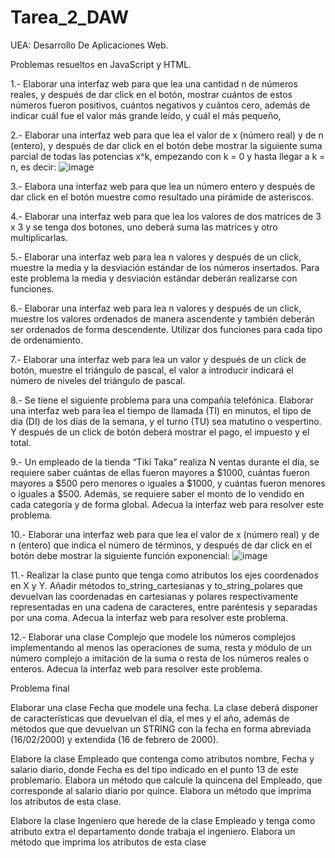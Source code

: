 # Tarea_2_DAW

UEA: Desarrollo De Aplicaciones Web.

Problemas resueltos en JavaScript y HTML.

1.- Elaborar una interfaz web para que lea una cantidad n de números reales, y después de dar 
click en el botón, mostrar cuántos de estos números fueron positivos, cuántos negativos y 
cuántos cero, además de indicar cuál fue el valor más grande leído, y cuál el más pequeño, 

2.- Elaborar una interfaz web para que lea el valor de x (número real) y de n (entero), y 
después de dar click en el botón debe mostrar la siguiente suma parcial de todas las potencias 
x^k, empezando con k = 0 y hasta llegar a k = n, es decir:
![image](https://user-images.githubusercontent.com/72325257/171803953-30bbe721-9f6f-4978-a4d0-074201216a8f.png)

3.- Elabora una interfaz web para que lea un número entero y después de dar click en el botón
muestre como resultado una pirámide de asteriscos.

4.- Elaborar una interfaz web para que lea los valores de dos matrices de 3 x 3 y se tenga dos 
botones, uno deberá suma las matrices y otro multiplicarlas.

5.- Elaborar una interfaz web para lea n valores y después de un click, muestre la media y la 
desviación estándar de los números insertados. Para este problema la media y desviación estándar 
deberán realizarse con funciones.

6.- Elaborar una interfaz web para lea n valores y después de un click, muestre los valores 
ordenados de manera ascendente y también deberán ser ordenados de forma descendente. Utilizar 
dos funciones para cada tipo de ordenamiento.

7.- Elaborar una interfaz web para lea un valor y después de un click de botón, muestre el triángulo 
de pascal, el valor a introducir indicará el número de niveles del triángulo de pascal.

8.- Se tiene el siguiente problema para una compañía telefónica. Elaborar una interfaz web para lea 
el tiempo de llamada (TI) en minutos, el tipo de día (DI) de los días de la semana, y el turno (TU) 
sea matutino o vespertino. Y después de un click de botón deberá mostrar el pago, el impuesto y el 
total.

9.- Un empleado de la tienda “Tiki Taka” realiza N ventas durante el día, se requiere saber cuántas 
de ellas fueron mayores a $1000, cuántas fueron mayores a $500 pero menores o iguales a $1000, y 
cuántas fueron menores o iguales a $500. Además, se requiere saber el monto de lo vendido en cada 
categoría y de forma global. Adecua la interfaz web para resolver este problema.

10.- Elaborar una interfaz web para que lea el valor de x (número real) y de n (entero) que 
indica el número de términos, y después de dar click en el botón debe mostrar la siguiente
función exponencial:
![image](https://user-images.githubusercontent.com/72325257/171803809-d899bbe8-9103-412e-bf5e-189b254ed1f9.png)

11.- Realizar la clase punto que tenga como atributos los ejes coordenados en X y Y. Añadir métodos 
to_string_cartesianas y to_string_polares que devuelvan las coordenadas en cartesianas y polares 
respectivamente representadas en una cadena de caracteres, entre paréntesis y separadas por una 
coma. Adecua la interfaz web para resolver este problema.

12.- Elaborar una clase Complejo que modele los números complejos implementando al menos las 
operaciones de suma, resta y módulo de un número complejo a imitación de la suma o resta de los 
números reales o enteros. Adecua la interfaz web para resolver este problema.

Problema final

Elaborar una clase Fecha que modele una fecha. La clase deberá disponer de características que 
devuelvan el día, el mes y el año, además de métodos que que devuelvan un STRING con la fecha en 
forma abreviada (16/02/2000) y extendida (16 de febrero de 2000).

Elabore la clase Empleado que contenga como atributos nombre, Fecha y salario diario, donde Fecha 
es del tipo indicado en el punto 13 de este problemario. Elabora un método que calcule la quincena 
del Empleado, que corresponde al salario diario por quince. Elabora un método que imprima los 
atributos de esta clase.

Elabore la clase Ingeniero que herede de la clase Empleado y tenga como atributo extra el 
departamento donde trabaja el ingeniero. Elabora un método que imprima los atributos de esta clase

